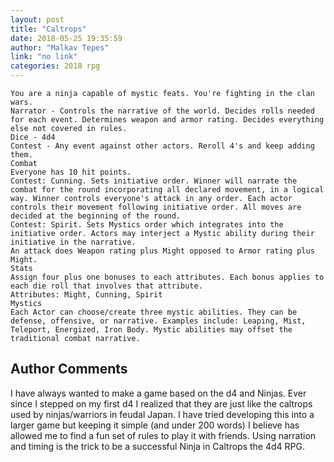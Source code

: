 ```yaml
---
layout: post
title: "Caltrops"
date: 2018-05-25 19:35:59
author: "Malkav Tepes"
link: "no link"
categories: 2018 rpg
---
```

```
You are a ninja capable of mystic feats. You're fighting in the clan wars.
Narrator - Controls the narrative of the world. Decides rolls needed for each event. Determines weapon and armor rating. Decides everything else not covered in rules.
Dice - 4d4
Contest - Any event against other actors. Reroll 4's and keep adding them. 
Combat
Everyone has 10 hit points. 
Contest: Cunning. Sets initiative order. Winner will narrate the combat for the round incorporating all declared movement, in a logical way. Winner controls everyone's attack in any order. Each actor controls their movement following initiative order. All moves are decided at the beginning of the round.
Contest: Spirit. Sets Mystics order which integrates into the initiative order. Actors may interject a Mystic ability during their initiative in the narrative.
An attack does Weapon rating plus Might opposed to Armor rating plus Might.
Stats
Assign four plus one bonuses to each attributes. Each bonus applies to each die roll that involves that attribute. 
Attributes: Might, Cunning, Spirit
Mystics
Each Actor can choose/create three mystic abilities. They can be defense, offensive, or narrative. Examples include: Leaping, Mist, Teleport, Energized, Iron Body. Mystic abilities may offset the traditional combat narrative.
```
## Author Comments 

I have always wanted to make a game based on the d4 and Ninjas. Ever since I stepped on my first d4 I realized that they are just like the caltrops used by ninjas/warriors in feudal Japan. I have tried developing this into a larger game but keeping it simple (and under 200 words) I believe has allowed me to find a fun set of rules to play it with friends. Using narration and timing is the trick to be a successful Ninja in Caltrops the 4d4 RPG.
